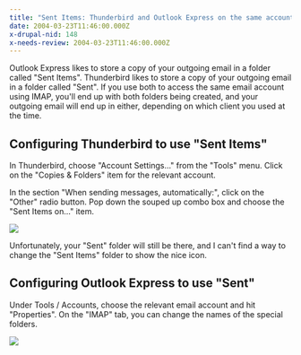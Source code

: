 ```yaml
---
title: "Sent Items: Thunderbird and Outlook Express on the same account"
date: 2004-03-23T11:46:00.000Z
x-drupal-nid: 148
x-needs-review: 2004-03-23T11:46:00.000Z
---
```

Outlook Express likes to store a copy of your outgoing email in a folder called "Sent Items". Thunderbird likes to store a copy of your outgoing email in a folder called "Sent". If you use both to access the same email account using IMAP, you'll end up with both folders being created, and your outgoing email will end up in either, depending on which client you used at the time.

## Configuring Thunderbird to use "Sent Items"

In Thunderbird, choose "Account Settings..." from the "Tools" menu. Click on the "Copies & Folders" item for the relevant account.

In the section "When sending messages, automatically:", click on the "Other" radio button. Pop down the souped up combo box and choose the "Sent Items on..." item.

![](/images/e9a7259397c5d26acc6720a9ee7c1417-193.png)

Unfortunately, your "Sent" folder will still be there, and I can't find a way to change the "Sent Items" folder to show the nice icon.

## Configuring Outlook Express to use "Sent"

Under Tools / Accounts, choose the relevant email account and hit "Properties". On the "IMAP" tab, you can change the names of the special folders.

![](/images/68a7b382cb491c347a36918ca2e08809-195.png)
